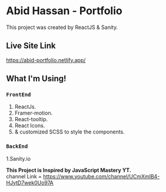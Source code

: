 # Abid Hassan - Portfolio

This project was created by ReactJS & Sanity.

## Live Site Link

https://abid-portfolio.netlify.app/

## What I'm Using!

### `FrontEnd`

1. ReactJs. <br>
2. Framer-motion.<br>
3. React-tooltip.<br>
4. React Icons.<br>
5. & customized SCSS to style the components.

### `BackEnd`

1.Sanity.io

**This Project is Inspired by JavaScript Mastery YT.** <br>
channel Link = https://www.youtube.com/channel/UCmXmlB4-HJytD7wek0Uo97A
